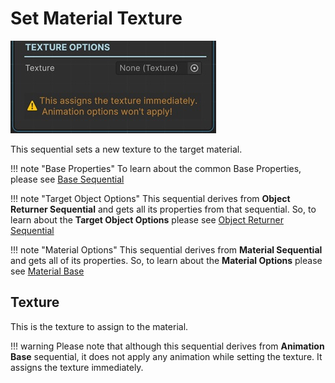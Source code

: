 # Set Material Texture

![Set Texture](../../img/sequential_materialsettex.jpg)

This sequential sets a new texture to the target material.

!!! note "Base Properties"
    To learn about the common Base Properties, please see [Base Sequential](../sequential_base.md)

!!! note "Target Object Options"
    This sequential derives from __Object Returner Sequential__ and gets all its properties from that sequential. So, to learn about the __Target Object Options__ please see [Object Returner Sequential](../sequentialobjectreturner/index.md)


!!! note "Material Options"
    This sequential derives from __Material Sequential__ and gets all of its properties. So, to learn about the __Material Options__ please see [Material Base](index.md)


## Texture

This is the texture to assign to the material.

!!! warning
    Please note that although this sequential derives from __Animation Base__ sequential, it does not apply any animation while setting the texture. It assigns the texture immediately.
